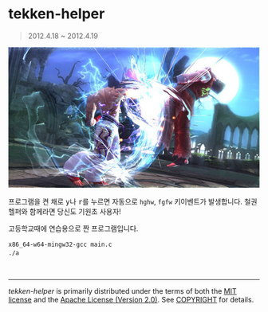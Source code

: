 tekken-helper
========
> 2012.4.18 ~ 2012.4.19

![](https://raw.githubusercontent.com/simnalamburt/i/master/tekken-helper/image.jpg)

프로그램을 켠 채로 <kbd>y</kbd>나 <kbd>r</kbd>를 누르면 자동으로 `hghw`, `fgfw`
키이벤트가 발생합니다. 철권 헬퍼와 함께라면 당신도 기원초 사용자!

고등학교때에 연습용으로 짠 프로그램입니다.

```bash
x86_64-w64-mingw32-gcc main.c
./a
```

&nbsp;

--------
*tekken-helper* is primarily distributed under the terms of both the [MIT
license] and the [Apache License (Version 2.0)]. See [COPYRIGHT] for details.

[MIT license]: LICENSE-MIT
[Apache License (Version 2.0)]: LICENSE-APACHE
[COPYRIGHT]: COPYRIGHT
